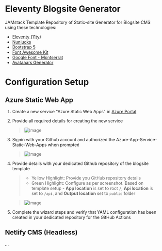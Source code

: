 # Eleventy Blogsite Generator
JAMstack Template Repository of Static-site Generator for Blogsite CMS using these technologies:
- [Eleventy (11ty)](https://www.11ty.dev/)
- [Nunjucks](https://mozilla.github.io/nunjucks/) 
- [Bootstrap 5](https://getbootstrap.com/)
- [Font Awesome Kit](https://fontawesome.com/kits/)
- [Google Font - Montserrat](https://fonts.google.com/specimen/Montserrat)
- [Avataaars Generator](https://getavataaars.com/)


# Configuration Setup

## Azure Static Web App
1. Create a new service "Azure Static Web Apps" in [Azure Portal](https://portal.azure.com)
2. Provide all required details for creating the new service
   > ![image](https://user-images.githubusercontent.com/13392361/163714878-c0e5fe8a-086e-4b34-bfc5-e7d1235e5b64.png)
  
3. Signin with your Github account and authorized the Azure-App-Service-Static-Web-Apps when prompted
   > ![image](https://user-images.githubusercontent.com/13392361/163714933-f23dec5f-4eb5-4cb7-8694-2c3dfefa4fe1.png)

4. Provide details with your dedicated Github repository of the blogsite template
   >- Yellow Highlight: Provide you GitHub repository details
   >- Green Highlight: Configure as per screenshot. Based on template setup - **App location** is set to root `/`, **Api location** is set to `/api`, and **Output location** set to `public` folder

   > ![image](https://user-images.githubusercontent.com/13392361/163715522-5970c1bd-dcf7-46e1-bb7f-2e89a09e484b.png)

5. Complete the wizard steps and verify that YAML configuration has been created in your dedicated repository for the GitHub Actions
  

## Netlify CMS (Headless)
...
